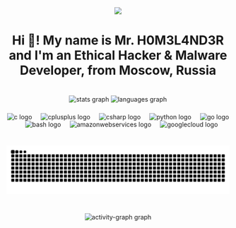 <div align="center">
  <img height="350" src="https://media0.giphy.com/media/v1.Y2lkPTc5MGI3NjExc2k3anRjYml0bzlwaHlvbXI2ZDA4c2R2OXl4d3k1N3c5Yjl0cGdlNCZlcD12MV9pbnRlcm5hbF9naWZfYnlfaWQmY3Q9Zw/JTTAjM197sku8MgrRa/giphy.gif"  />
</div>

###

<h1 align="center">Hi 👋! My name is Mr. H0M3L4ND3R and I'm an Ethical Hacker & Malware Developer, from Moscow, Russia</h1>

###

<br clear="both">

<div align="center">
  <img src="https://github-readme-stats.vercel.app/api?username=MrHomelander69&hide_title=false&hide_rank=false&show_icons=true&include_all_commits=true&count_private=true&disable_animations=false&theme=dracula&locale=en&hide_border=false" height="150" alt="stats graph"  />
  <img src="https://github-readme-stats.vercel.app/api/top-langs?username=MrHomelander69&locale=en&hide_title=false&layout=compact&card_width=320&langs_count=5&theme=dracula&hide_border=false" height="150" alt="languages graph"  />
</div>

###

<div align="center">
  <img src="https://skillicons.dev/icons?i=c" height="30" alt="c logo"  />
  <img width="12" />
  <img src="https://skillicons.dev/icons?i=cpp" height="30" alt="cplusplus logo"  />
  <img width="12" />
  <img src="https://skillicons.dev/icons?i=cs" height="30" alt="csharp logo"  />
  <img width="12" />
  <img src="https://skillicons.dev/icons?i=py" height="30" alt="python logo"  />
  <img width="12" />
  <img src="https://skillicons.dev/icons?i=go" height="30" alt="go logo"  />
  <img width="12" />
  <img src="https://skillicons.dev/icons?i=bash" height="30" alt="bash logo"  />
  <img width="12" />
  <img src="https://skillicons.dev/icons?i=aws" height="30" alt="amazonwebservices logo"  />
  <img width="12" />
  <img src="https://skillicons.dev/icons?i=gcp" height="30" alt="googlecloud logo"  />
</div>

###

<br clear="both">

<img src="https://raw.githubusercontent.com/MrHomelander69/MrHomelander69/output/snake.svg" alt="Snake animation" />

###

<br clear="both">

<div align="center">
  <img src="https://github-readme-activity-graph.vercel.app/graph?username=MrHomelander69&radius=16&theme=react&area=true&order=5" height="300" alt="activity-graph graph"  />
</div>

###
